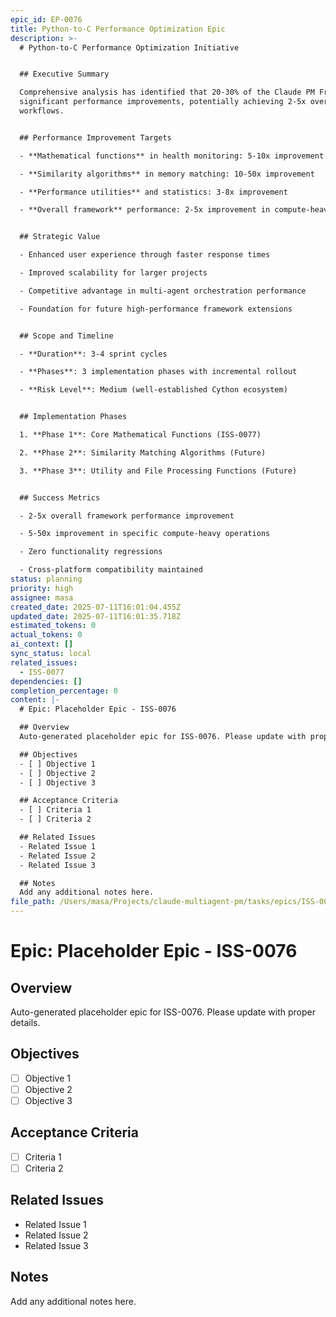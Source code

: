 ```yaml
---
epic_id: EP-0076
title: Python-to-C Performance Optimization Epic
description: >-
  # Python-to-C Performance Optimization Initiative


  ## Executive Summary

  Comprehensive analysis has identified that 20-30% of the Claude PM Framework Python code can be compiled to C for
  significant performance improvements, potentially achieving 2-5x overall framework performance gains in compute-heavy
  workflows.


  ## Performance Improvement Targets

  - **Mathematical functions** in health monitoring: 5-10x improvement

  - **Similarity algorithms** in memory matching: 10-50x improvement  

  - **Performance utilities** and statistics: 3-8x improvement

  - **Overall framework** performance: 2-5x improvement in compute-heavy workflows


  ## Strategic Value

  - Enhanced user experience through faster response times

  - Improved scalability for larger projects

  - Competitive advantage in multi-agent orchestration performance

  - Foundation for future high-performance framework extensions


  ## Scope and Timeline

  - **Duration**: 3-4 sprint cycles

  - **Phases**: 3 implementation phases with incremental rollout

  - **Risk Level**: Medium (well-established Cython ecosystem)


  ## Implementation Phases

  1. **Phase 1**: Core Mathematical Functions (ISS-0077)

  2. **Phase 2**: Similarity Matching Algorithms (Future)

  3. **Phase 3**: Utility and File Processing Functions (Future)


  ## Success Metrics

  - 2-5x overall framework performance improvement

  - 5-50x improvement in specific compute-heavy operations

  - Zero functionality regressions

  - Cross-platform compatibility maintained
status: planning
priority: high
assignee: masa
created_date: 2025-07-11T16:01:04.455Z
updated_date: 2025-07-11T16:01:35.718Z
estimated_tokens: 0
actual_tokens: 0
ai_context: []
sync_status: local
related_issues:
  - ISS-0077
dependencies: []
completion_percentage: 0
content: |-
  # Epic: Placeholder Epic - ISS-0076

  ## Overview
  Auto-generated placeholder epic for ISS-0076. Please update with proper details.

  ## Objectives
  - [ ] Objective 1
  - [ ] Objective 2
  - [ ] Objective 3

  ## Acceptance Criteria
  - [ ] Criteria 1
  - [ ] Criteria 2

  ## Related Issues
  - Related Issue 1
  - Related Issue 2
  - Related Issue 3

  ## Notes
  Add any additional notes here.
file_path: /Users/masa/Projects/claude-multiagent-pm/tasks/epics/ISS-0076-placeholder-epic.md
---
```


# Epic: Placeholder Epic - ISS-0076

## Overview
Auto-generated placeholder epic for ISS-0076. Please update with proper details.

## Objectives
- [ ] Objective 1
- [ ] Objective 2
- [ ] Objective 3

## Acceptance Criteria
- [ ] Criteria 1
- [ ] Criteria 2

## Related Issues
- Related Issue 1
- Related Issue 2
- Related Issue 3

## Notes
Add any additional notes here.
